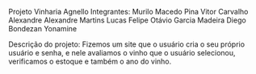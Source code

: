 Projeto Vinharia Agnello
Integrantes: Murilo Macedo Pina
             Vitor Carvalho Alexandre
             Alexandre Martins Lucas
             Felipe Otávio Garcia Madeira
             Diego Bondezan Yonamine

Descrição do projeto: Fizemos um site que o usuário cria o seu próprio usuário e senha, e nele avaliamos o vinho que o usuário selecionou, verificamos o estoque e também o ano do vinho.